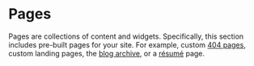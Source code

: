 # Pages

Pages are collections of content and widgets. Specifically, this section includes pre-built pages for your site. For example, custom [404 pages](404-pages.md), custom landing pages, the [blog archive](blog-archive.md), or a [résumé](resume.md) page.